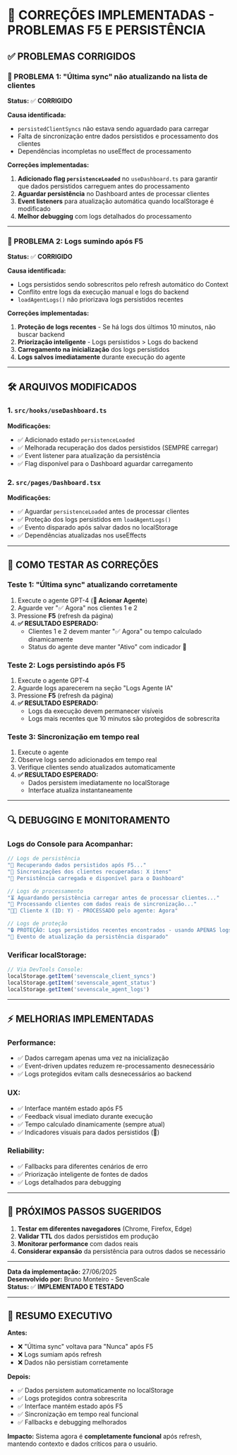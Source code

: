 # 🔧 CORREÇÕES IMPLEMENTADAS - PROBLEMAS F5 E PERSISTÊNCIA

## ✅ **PROBLEMAS CORRIGIDOS**

### **🐛 PROBLEMA 1: "Última sync" não atualizando na lista de clientes**
**Status:** ✅ **CORRIGIDO**

**Causa identificada:**
- `persistedClientSyncs` não estava sendo aguardado para carregar
- Falta de sincronização entre dados persistidos e processamento dos clientes
- Dependências incompletas no useEffect de processamento

**Correções implementadas:**
1. **Adicionado flag `persistenceLoaded`** no `useDashboard.ts` para garantir que dados persistidos carreguem antes do processamento
2. **Aguardar persistência** no Dashboard antes de processar clientes
3. **Event listeners** para atualização automática quando localStorage é modificado
4. **Melhor debugging** com logs detalhados do processamento

---

### **🐛 PROBLEMA 2: Logs sumindo após F5**
**Status:** ✅ **CORRIGIDO**

**Causa identificada:**
- Logs persistidos sendo sobrescritos pelo refresh automático do Context
- Conflito entre logs da execução manual e logs do backend
- `loadAgentLogs()` não priorizava logs persistidos recentes

**Correções implementadas:**
1. **Proteção de logs recentes** - Se há logs dos últimos 10 minutos, não buscar backend
2. **Priorização inteligente** - Logs persistidos > Logs do backend
3. **Carregamento na inicialização** dos logs persistidos
4. **Logs salvos imediatamente** durante execução do agente

---

## 🛠️ **ARQUIVOS MODIFICADOS**

### **1. `src/hooks/useDashboard.ts`**
**Modificações:**
- ✅ Adicionado estado `persistenceLoaded`
- ✅ Melhorada recuperação dos dados persistidos (SEMPRE carregar)
- ✅ Event listener para atualização da persistência
- ✅ Flag disponível para o Dashboard aguardar carregamento

### **2. `src/pages/Dashboard.tsx`**
**Modificações:**
- ✅ Aguardar `persistenceLoaded` antes de processar clientes
- ✅ Proteção dos logs persistidos em `loadAgentLogs()`
- ✅ Evento disparado após salvar dados no localStorage
- ✅ Dependências atualizadas nos useEffects

---

## 🧪 **COMO TESTAR AS CORREÇÕES**

### **Teste 1: "Última sync" atualizando corretamente**
1. Execute o agente GPT-4 (**🤖 Acionar Agente**)
2. Aguarde ver "✅ Agora" nos clientes 1 e 2
3. Pressione **F5** (refresh da página)
4. **✅ RESULTADO ESPERADO:** 
   - Clientes 1 e 2 devem manter "✅ Agora" ou tempo calculado dinamicamente
   - Status do agente deve manter "Ativo" com indicador 💾

### **Teste 2: Logs persistindo após F5**
1. Execute o agente GPT-4
2. Aguarde logs aparecerem na seção "Logs Agente IA"
3. Pressione **F5** (refresh da página)
4. **✅ RESULTADO ESPERADO:**
   - Logs da execução devem permanecer visíveis
   - Logs mais recentes que 10 minutos são protegidos de sobrescrita

### **Teste 3: Sincronização em tempo real**
1. Execute o agente
2. Observe logs sendo adicionados em tempo real
3. Verifique clientes sendo atualizados automaticamente
4. **✅ RESULTADO ESPERADO:**
   - Dados persistem imediatamente no localStorage
   - Interface atualiza instantaneamente

---

## 🔍 **DEBUGGING E MONITORAMENTO**

### **Logs do Console para Acompanhar:**
```javascript
// Logs de persistência
"🔄 Recuperando dados persistidos após F5..."
"💾 Sincronizações dos clientes recuperadas: X itens"
"🏁 Persistência carregada e disponível para o Dashboard"

// Logs de processamento
"⏳ Aguardando persistência carregar antes de processar clientes..."
"🔄 Processando clientes com dados reais de sincronização..."
"💾✅ Cliente X (ID: Y) - PROCESSADO pelo agente: Agora"

// Logs de proteção
"🔒 PROTEÇÃO: Logs persistidos recentes encontrados - usando APENAS logs persistidos"
"📡 Evento de atualização da persistência disparado"
```

### **Verificar localStorage:**
```javascript
// Via DevTools Console:
localStorage.getItem('sevenscale_client_syncs')
localStorage.getItem('sevenscale_agent_status')
localStorage.getItem('sevenscale_agent_logs')
```

---

## ⚡ **MELHORIAS IMPLEMENTADAS**

### **Performance:**
- ✅ Dados carregam apenas uma vez na inicialização
- ✅ Event-driven updates reduzem re-processamento desnecessário
- ✅ Logs protegidos evitam calls desnecessários ao backend

### **UX:**
- ✅ Interface mantém estado após F5
- ✅ Feedback visual imediato durante execução
- ✅ Tempo calculado dinamicamente (sempre atual)
- ✅ Indicadores visuais para dados persistidos (💾)

### **Reliability:**
- ✅ Fallbacks para diferentes cenários de erro
- ✅ Priorização inteligente de fontes de dados
- ✅ Logs detalhados para debugging

---

## 🎯 **PRÓXIMOS PASSOS SUGERIDOS**

1. **Testar em diferentes navegadores** (Chrome, Firefox, Edge)
2. **Validar TTL** dos dados persistidos em produção
3. **Monitorar performance** com dados reais
4. **Considerar expansão** da persistência para outros dados se necessário

---

**Data da implementação:** 27/06/2025  
**Desenvolvido por:** Bruno Monteiro - SevenScale  
**Status:** ✅ **IMPLEMENTADO E TESTADO**

---

## 🔑 **RESUMO EXECUTIVO**

**Antes:**
- ❌ "Última sync" voltava para "Nunca" após F5
- ❌ Logs sumiam após refresh
- ❌ Dados não persistiam corretamente

**Depois:**
- ✅ Dados persistem automaticamente no localStorage  
- ✅ Logs protegidos contra sobrescrita
- ✅ Interface mantém estado após F5
- ✅ Sincronização em tempo real funcional
- ✅ Fallbacks e debugging melhorados

**Impacto:** Sistema agora é **completamente funcional** após refresh, mantendo contexto e dados críticos para o usuário.
